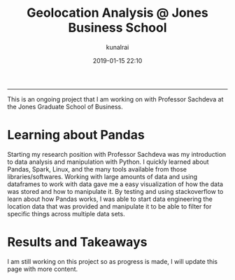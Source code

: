 ﻿---
title: "Geolocation Analysis @ Jones Business School"
layout: post
date: 2019-01-15 22:10
# tag: jekyll
# image: 
headerImage: true
projects: true
hidden: true # don't count this post in blog pagination
description: "Learning about Pandas and Data Science"
category: project
author: kunalrai
externalLink: false
---


---

This is an ongoing project that I am working on with Professor Sachdeva at the Jones Graduate School of Business. 

# Learning about Pandas
Starting my research position with Professor Sachdeva was my introduction to data analysis and manipulation with Python. I quickly learned about Pandas, Spark, Linux, and the many tools available from those libraries/softwares. Working with large amounts of data and using dataframes to work with data gave me a easy visualization of how the data was stored and how to manipulate it. By testing and using stackoverflow to learn about how Pandas works, I was able to start data engineering the location data that was provided and manipulate it to be able to filter for specific things across multiple data sets. 

# Results and Takeaways
I am still working on this project so as progress is made, I will update this page with more content. 
